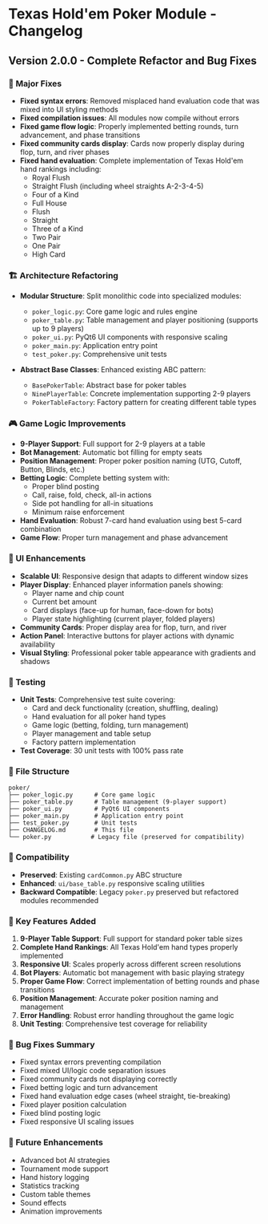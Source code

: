 # Texas Hold'em Poker Module - Changelog

## Version 2.0.0 - Complete Refactor and Bug Fixes

### 🔧 Major Fixes
- **Fixed syntax errors**: Removed misplaced hand evaluation code that was mixed into UI styling methods
- **Fixed compilation issues**: All modules now compile without errors
- **Fixed game flow logic**: Properly implemented betting rounds, turn advancement, and phase transitions
- **Fixed community cards display**: Cards now properly display during flop, turn, and river phases
- **Fixed hand evaluation**: Complete implementation of Texas Hold'em hand rankings including:
  - Royal Flush
  - Straight Flush (including wheel straights A-2-3-4-5)
  - Four of a Kind
  - Full House
  - Flush
  - Straight
  - Three of a Kind
  - Two Pair
  - One Pair
  - High Card

### 🏗️ Architecture Refactoring
- **Modular Structure**: Split monolithic code into specialized modules:
  - `poker_logic.py`: Core game logic and rules engine
  - `poker_table.py`: Table management and player positioning (supports up to 9 players)
  - `poker_ui.py`: PyQt6 UI components with responsive scaling
  - `poker_main.py`: Application entry point
  - `test_poker.py`: Comprehensive unit tests

- **Abstract Base Classes**: Enhanced existing ABC pattern:
  - `BasePokerTable`: Abstract base for poker tables
  - `NinePlayerTable`: Concrete implementation supporting 2-9 players
  - `PokerTableFactory`: Factory pattern for creating different table types

### 🎮 Game Logic Improvements
- **9-Player Support**: Full support for 2-9 players at a table
- **Bot Management**: Automatic bot filling for empty seats
- **Position Management**: Proper poker position naming (UTG, Cutoff, Button, Blinds, etc.)
- **Betting Logic**: Complete betting system with:
  - Proper blind posting
  - Call, raise, fold, check, all-in actions
  - Side pot handling for all-in situations
  - Minimum raise enforcement
- **Hand Evaluation**: Robust 7-card hand evaluation using best 5-card combination
- **Game Flow**: Proper turn management and phase advancement

### 🎨 UI Enhancements
- **Scalable UI**: Responsive design that adapts to different window sizes
- **Player Display**: Enhanced player information panels showing:
  - Player name and chip count
  - Current bet amount
  - Card displays (face-up for human, face-down for bots)
  - Player state highlighting (current player, folded players)
- **Community Cards**: Proper display area for flop, turn, and river
- **Action Panel**: Interactive buttons for player actions with dynamic availability
- **Visual Styling**: Professional poker table appearance with gradients and shadows

### 🧪 Testing
- **Unit Tests**: Comprehensive test suite covering:
  - Card and deck functionality (creation, shuffling, dealing)
  - Hand evaluation for all poker hand types
  - Game logic (betting, folding, turn management)
  - Player management and table setup
  - Factory pattern implementation
- **Test Coverage**: 30 unit tests with 100% pass rate

### 📁 File Structure
```
poker/
├── poker_logic.py      # Core game logic
├── poker_table.py      # Table management (9-player support)
├── poker_ui.py         # PyQt6 UI components
├── poker_main.py       # Application entry point
├── test_poker.py       # Unit tests
├── CHANGELOG.md        # This file
└── poker.py           # Legacy file (preserved for compatibility)
```

### 🔄 Compatibility
- **Preserved**: Existing `cardCommon.py` ABC structure
- **Enhanced**: `ui/base_table.py` responsive scaling utilities
- **Backward Compatible**: Legacy `poker.py` preserved but refactored modules recommended

### 🎯 Key Features Added
1. **9-Player Table Support**: Full support for standard poker table sizes
2. **Complete Hand Rankings**: All Texas Hold'em hand types properly implemented
3. **Responsive UI**: Scales properly across different screen resolutions
4. **Bot Players**: Automatic bot management with basic playing strategy
5. **Proper Game Flow**: Correct implementation of betting rounds and phase transitions
6. **Position Management**: Accurate poker position naming and management
7. **Error Handling**: Robust error handling throughout the game logic
8. **Unit Testing**: Comprehensive test coverage for reliability

### 🐛 Bug Fixes Summary
- Fixed syntax errors preventing compilation
- Fixed mixed UI/logic code separation issues
- Fixed community cards not displaying correctly
- Fixed betting logic and turn advancement
- Fixed hand evaluation edge cases (wheel straight, tie-breaking)
- Fixed player position calculation
- Fixed blind posting logic
- Fixed responsive UI scaling issues

### 🔮 Future Enhancements
- Advanced bot AI strategies
- Tournament mode support
- Hand history logging
- Statistics tracking
- Custom table themes
- Sound effects
- Animation improvements